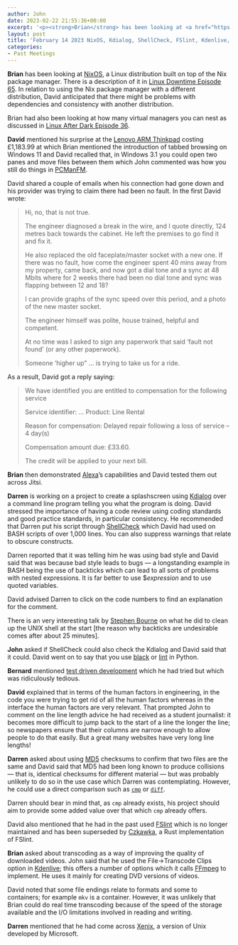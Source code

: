 ```yaml
---
author: John
date: 2023-02-22 21:55:36+00:00
excerpt: '<p><strong>Brian</strong> has been looking at <a href="https://nixos.org/" type="text/html" role="link">NixOS</a>, a Linux distribution built on top of the Nix package manager. There is a description of it in <a href="https://www.youtube.com/watch?v=Rq6PumPT3mA" type="text/html" role="link">Linux Downtime Episode 65</a>. In relation to using the Nix package manager with a different distribution, David anticipated that there might be problems with dependencies and consistency with another distribution.</p><p>Brian had also been looking at how many virtual managers you can nest as discussed in <a href="https://linuxafterdark.net/linux-after-dark-episode-36/" type="text/html" role="link">Linux After Dark Episode 36</a>.</p>'
layout: post
title: 'February 14 2023 NixOS, Kdialog, ShellCheck, FSlint, Kdenlive, Xenix'
categories:
- Past Meetings
---
```


<p><strong>Brian</strong> has been looking at <a href="https://nixos.org/" type="text/html" role="link">NixOS</a>, a Linux distribution built on top of the Nix package manager. There is a description of it in <a href="https://www.youtube.com/watch?v=Rq6PumPT3mA" type="text/html" role="link">Linux Downtime Episode 65</a>. In relation to using the Nix package manager with a different distribution, David anticipated that there might be problems with dependencies and consistency with another distribution.</p><p>Brian had also been looking at how many virtual managers you can nest as discussed in <a href="https://linuxafterdark.net/linux-after-dark-episode-36/" type="text/html" role="link">Linux After Dark Episode 36</a>.</p><p><strong>David</strong> mentioned his surprise at the <a href="https://www.lenovo.com/gb/en/p/laptops/thinkpad/thinkpadx/thinkpad-x13s-(13-inch-snapdragon)/len101t0019" type="text/html" role="link">Lenovo ARM Thinkpad</a> costing £1,183.99 at which Brian mentioned the introduction of tabbed browsing on Windows 11 and David recalled that, in Windows 3.1 you could open two panes and move files between them which John commented was how you still do things in <a href="https://en.wikipedia.org/wiki/PCMan_File_Manager" type="text/html" role="link">PCManFM</a>.</p><p>David shared a couple of emails when his connection had gone down and his provider was trying to claim there had been no fault. In the first David wrote:</p><blockquote><p>Hi, no, that is not true.</p><p>The engineer diagnosed a break in the wire, and I quote directly, 124 metres back towards the cabinet. He left the premises to go find it and fix it.</p><p>He also replaced the old faceplate/master socket with a new one. If there was no fault, how come the engineer spent 40 mins away from my property, came back, and now got a dial tone and a sync at 48 Mbits where for 2 weeks there had been no dial tone and sync was flapping between 12 and 18?</p><p>I can provide graphs of the sync speed over this period, and a photo of the new master socket.</p><p>The engineer himself was polite, house trained, helpful and competent.</p><p>At no time was I asked to sign any paperwork that said ‘fault not found’ (or any other paperwork).</p><p>Someone ‘higher up" ... is trying to take us for a ride.</p></blockquote><p>As a result, David got a reply saying:</p><blockquote><p>We have identified you are entitled to compensation for the following service</p><p>Service identifier: ... Product: Line Rental</p><p>Reason for compensation: Delayed repair following a loss of service – 4 day(s)</p><p>Compensation amount due: £33.60.</p><p>The credit will be applied to your next bill.</p></blockquote><p><strong>Brian</strong> then demonstrated <a href="https://en.wikipedia.org/wiki/Amazon_Alexa" type="text/html" role="link">Alexa</a>’s capabilities and David tested them out across Jitsi.</p><p><strong>Darren</strong> is working on a project to create a splashscreen using <a href="https://develop.kde.org/deploy/kdialog/" type="text/html" role="link">Kdialog</a> over a command line program telling you what the program is doing. David stressed the importance of having a code review using coding standards and good practice standards, in particular consistency. He recommended that Darren put his script through <a href="https://www.shellcheck.net/" type="text/html" role="link">ShellCheck</a> which David had used on BASH scripts of over 1,000 lines. You can also suppress warnings that relate to obscure constructs.</p><p>Darren reported that it was telling him he was using bad style and David said that was because bad style leads to bugs — a longstanding example in BASH being the use of backticks which can lead to all sorts of problems with nested expressions. It is far better to use $<i>expression</i> and to use quoted variables.</p><p>David advised Darren to click on the code numbers to find an explanation for the comment.</p><p>There is an very interesting talk by <a href="https://www.youtube.com/watch?v=2kEJoWfobpA" type="text/html" role="link">Stephen Bourne</a> on what he did to clean up the UNIX shell at the start [the reason why backticks are undesirable comes after about 25 minutes].</p><p><strong>John</strong> asked if ShellCheck could also check the Kdialog and David said that it could. David went on to say that you use <a href="https://pypi.org/project/black/" type="text/html" role="link">black</a> or <a href="https://codedocs.org/what-is/lint-software" type="text/html" role="link">lint</a> in Python.</p><p><strong>Bernard</strong> mentioned <a href="https://en.wikipedia.org/wiki/Test-driven_development" type="text/html" role="link">test driven development</a> which he had tried but which was ridiculously tedious.</p><p><strong>David</strong> explained that in terms of the human factors in engineering, in the code you were trying to get rid of all the human factors whereas in the interface the human factors are very relevant. That prompted John to comment on the line length advice he had received as a student journalist: it becomes more difficult to jump back to the start of a line the longer the line; so newspapers ensure that their columns are narrow enough to allow people to do that easily. But a great many websites have very long line lengths!</p><p><strong>Darren</strong> asked about using <a href="https://en.wikipedia.org/wiki/MD5" type="text/html" role="link">MD5</a> checksums to confirm that two files are the same and David said that MD5 had been long known to produce collisions — that is, identical checksums for different material — but was probably unlikely to do so in the use case which Darren was contemplating. However, he could use a direct comparison such as <a href="https://en.wikipedia.org/wiki/Cmp_(Unix)" type="text/html" role="link"><code>cmp</code></a> or <a href="https://en.wikipedia.org/wiki/Diff" type="text/html" role="link"><code>diff</code></a>.</p><p>Darren should bear in mind that, as <code>cmp</code> already exists, his project should aim to provide some added value over that which <code>cmp</code> already offers.</p><p>David also mentioned that he had in the past used <a href="https://www.pixelbeat.org/fslint/" type="text/html" role="link">FSlint</a> which is no longer maintained and has been superseded by <a href="https://qarmin.github.io/czkawka/" type="text/html" role="link">Czkawka</a>, a Rust implementation of FSlint.</p><p><strong>Brian</strong> asked about transcoding as a way of improving the quality of downloaded videos. John said that he used the File->Transcode Clips option in <a href="https://kdenlive.org/en/" type="text/html" role="link">Kdenlive</a>; this offers a number of options which it calls <a href="https://ffmpeg.org/" type="text/html" role="link">FFmpeg</a> to implement. He uses it mainly for creating DVD versions of videos.</p><p>David noted that some file endings relate to formats and some to containers; for example <code>mkv</code> is a container. However, it was unlikely that Brian could do real time transcoding because of the speed of the storage available and the I/O limitations involved in reading and writing.</p><p><strong>Darren</strong> mentioned that he had come across <a href="https://en.wikipedia.org/wiki/Xenix" type="text/html" role="link">Xenix</a>, a version of Unix developed by Microsoft.</p>
